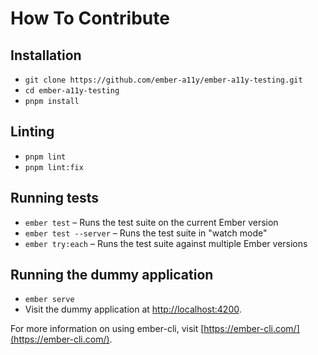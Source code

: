 # How To Contribute

## Installation

- `git clone https://github.com/ember-a11y/ember-a11y-testing.git`
- `cd ember-a11y-testing`
- `pnpm install`

## Linting

* `pnpm lint`
* `pnpm lint:fix`

## Running tests

- `ember test` – Runs the test suite on the current Ember version
- `ember test --server` – Runs the test suite in "watch mode"
- `ember try:each` – Runs the test suite against multiple Ember versions

## Running the dummy application

- `ember serve`
- Visit the dummy application at [http://localhost:4200](http://localhost:4200).

For more information on using ember-cli, visit [https://ember-cli.com/](https://ember-cli.com/).
